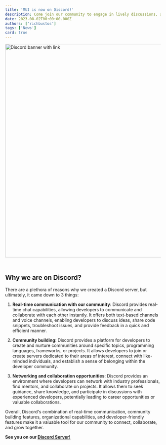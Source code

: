 ```yaml
---
title: 'MUI is now on Discord!'
description: Come join our community to engage in lively discussions, share your projects, and interact with the MUI team
date: 2023-08-02T00:00:00.000Z
authors: ['richbustos']
tags: ['News']
card: true
---
```




<a href="https://mui.com/r/discord "><img src="/static/blog/2023-discord-announcement/discord.png" style="width: 692px; aspect-ratio: 132/61; margin-bottom: 24px;" alt="Discord banner with link" /></a>

## Why we are on Discord?

There are a plethora of reasons why we created a Discord server, but ultimately, it came down to 3 things:

1. **Real-time communication with our community**: Discord provides real-time chat capabilities, allowing developers to communicate and collaborate with each other instantly. It offers both text-based channels and voice channels, enabling developers to discuss ideas, share code snippets, troubleshoot issues, and provide feedback in a quick and efficient manner.

2. **Community building**: Discord provides a platform for developers to create and nurture communities around specific topics, programming languages, frameworks, or projects. It allows developers to join or create servers dedicated to their areas of interest, connect with like-minded individuals, and establish a sense of belonging within the developer community.

3. **Networking and collaboration opportunities**: Discord provides an environment where developers can network with industry professionals, find mentors, and collaborate on projects. It allows them to seek guidance, share knowledge, and participate in discussions with experienced developers, potentially leading to career opportunities or valuable collaborations.

Overall, Discord's combination of real-time communication, community building features, organizational capabilities, and developer-friendly features make it a valuable tool for our community to connect, collaborate, and grow together.

**See you on our [Discord Server!](https://mui.com/r/discord/)**
